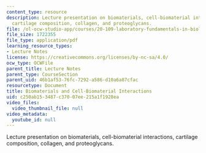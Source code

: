 ```yaml
---
content_type: resource
description: Lecture presentation on biomaterials, cell-biomaterial interactions,
  cartilage composition, collagen, and proteoglycans.
file: /ol-ocw-studio-app/courses/20-109-laboratory-fundamentals-in-biological-engineering-spring-2010/c250ab153487c37007ee215a1f1928ea_MIT20_109S10_lec_m3d2.pdf
file_size: 1722355
file_type: application/pdf
learning_resource_types:
- Lecture Notes
license: https://creativecommons.org/licenses/by-nc-sa/4.0/
ocw_type: OCWFile
parent_title: Lecture Notes
parent_type: CourseSection
parent_uid: 46b1af53-76fc-7292-a586-d10a6a87cfac
resourcetype: Document
title: Biomaterials and Cell-Biomaterial Interactions
uid: c250ab15-3487-c370-07ee-215a1f1928ea
video_files:
  video_thumbnail_file: null
video_metadata:
  youtube_id: null
---
```

Lecture presentation on biomaterials, cell-biomaterial interactions, cartilage composition, collagen, and proteoglycans.